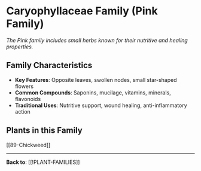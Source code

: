 # Caryophyllaceae Family (Pink Family)

*The Pink family includes small herbs known for their nutritive and healing properties.*

## Family Characteristics
- **Key Features**: Opposite leaves, swollen nodes, small star-shaped flowers
- **Common Compounds**: Saponins, mucilage, vitamins, minerals, flavonoids
- **Traditional Uses**: Nutritive support, wound healing, anti-inflammatory action

## Plants in this Family

[[89-Chickweed]]

---

**Back to**: [[!PLANT-FAMILIES]]